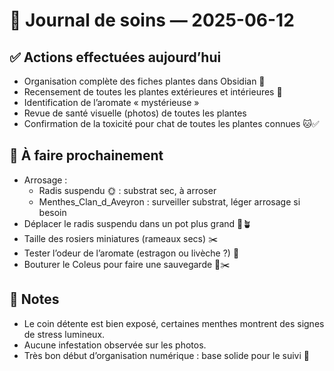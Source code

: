 # 🌿 Journal de soins — 2025-06-12

## ✅ Actions effectuées aujourd’hui
- Organisation complète des fiches plantes dans Obsidian 📁
- Recensement de toutes les plantes extérieures et intérieures 🌱
- Identification de l’aromate « mystérieuse »
- Revue de santé visuelle (photos) de toutes les plantes
- Confirmation de la toxicité pour chat de toutes les plantes connues 🐱✅

## 📌 À faire prochainement
- Arrosage :
  - Radis suspendu 🌞 : substrat sec, à arroser
  - Menthes_Clan_d_Aveyron : surveiller substrat, léger arrosage si besoin
- Déplacer le radis suspendu dans un pot plus grand 🌱🪴
- Taille des rosiers miniatures (rameaux secs) ✂️
- Tester l’odeur de l’aromate (estragon ou livèche ?) 👃
- Bouturer le Coleus pour faire une sauvegarde 🌿✂️

## 📝 Notes
- Le coin détente est bien exposé, certaines menthes montrent des signes de stress lumineux.
- Aucune infestation observée sur les photos.
- Très bon début d’organisation numérique : base solide pour le suivi 💪
